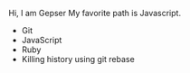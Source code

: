 Hi, I am Gepser
My favorite path is Javascript.

* Git
* JavaScript
* Ruby
* Killing history using git rebase
